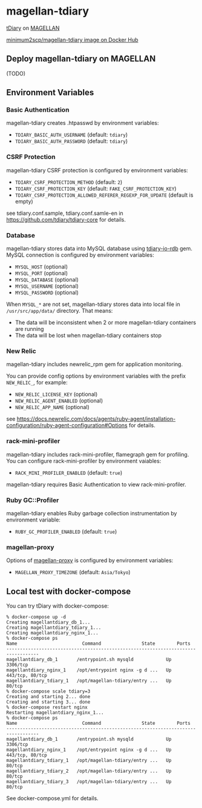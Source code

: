 # magellan-tdiary

[tDiary](http://www.tdiary.org/) on [MAGELLAN](http://www.magellanic-clouds.com/)

[minimum2scp/magellan-tdiary image on Docker Hub](https://hub.docker.com/r/minimum2scp/magellan-tdiary/)

## Deploy magellan-tdiary on MAGELLAN

(TODO)

## Environment Variables

### Basic Authentication

magellan-tdiary creates .htpasswd by environment variables:

 * `TDIARY_BASIC_AUTH_USERNAME` (default: `tdiary`)
 * `TDIARY_BASIC_AUTH_PASSWORD` (default: `tdiary`)

### CSRF Protection

magellan-tdiary CSRF protection is configured by environment variables:

 * `TDIARY_CSRF_PROTECTION_METHOD` (default: `2`)
 * `TDIARY_CSRF_PROTECTION_KEY` (default: `FAKE_CSRF_PROTECTION_KEY`)
 * `TDIARY_CSRF_PROTECTION_ALLOWED_REFERER_REGEXP_FOR_UPDATE` (default is empty)

see tdiary.conf.sample, tdiary.conf.samle-en in https://github.com/tdiary/tdiary-core for details.

### Database

magellan-tdiary stores data into MySQL database using [tdiary-io-rdb](https://github.com/tdiary/tdiary-io-rdb) gem.
MySQL connection is configured by environment variables:

 * `MYSQL_HOST` (optional)
 * `MYSQL_PORT` (optional)
 * `MYSQL_DATABASE` (optional)
 * `MYSQL_USERNAME` (optional)
 * `MYSQL_PASSWORD` (optional)

When `MYSQL_*` are not set, magellan-tdiary stores data into local file in `/usr/src/app/data/` directory.
That means:

 * The data will be inconsistent when 2 or more magellan-tdiary containers are running
 * The data will be lost when magellan-tdiary containers stop

### New Relic

magellan-tdiary includes newrelic_rpm gem for application monitoring.

You can provide config options by environment variables
with the prefix `NEW_RELIC_`, for example:

 * `NEW_RELIC_LICENSE_KEY` (optional)
 * `NEW_RELIC_AGENT_ENABLED` (optional)
 * `NEW_RELIC_APP_NAME` (optional)

see https://docs.newrelic.com/docs/agents/ruby-agent/installation-configuration/ruby-agent-configuration#Options for details.

### rack-mini-profiler

magellan-tdiary includes rack-mini-profiler, flamegraph gem for profiling.
You can configure rack-mini-profiler by environment vaiables:

 * `RACK_MINI_PROFILER_ENABLED` (default: `true`)

magellan-tdiary requires Basic Authentication to view rack-mini-profiler.

### Ruby GC::Profiler

magellan-tdiary enables Ruby garbage collection instrumentation by
environment variable:

 * `RUBY_GC_PROFILER_ENABLED` (default: `true`)

### magellan-proxy

Options of [magellan-proxy](https://github.com/groovenauts/magellan-proxy)
is configured by environment variables:

 * `MAGELLAN_PROXY_TIMEZONE` (default: `Asia/Tokyo`)

## Local test with docker-compose

You can try tDiary with docker-compose:

```
% docker-compose up -d 
Creating magellantdiary_db_1...
Creating magellantdiary_tdiary_1...
Creating magellantdiary_nginx_1...
% docker-compose ps
Name                        Command               State        Ports      
----------------------------------------------------------------------------------
magellantdiary_db_1       /entrypoint.sh mysqld            Up      3306/tcp        
magellantdiary_nginx_1    /opt/entrypoint nginx -g d ...   Up      443/tcp, 80/tcp 
magellantdiary_tdiary_1   /opt/magellan-tdiary/entry ...   Up      80/tcp          
% docker-compose scale tdiary=3
Creating and starting 2... done
Creating and starting 3... done
% docker-compose restart nginx
Restarting magellantdiary_nginx_1...
% docker-compose ps
Name                        Command               State        Ports      
----------------------------------------------------------------------------------
magellantdiary_db_1       /entrypoint.sh mysqld            Up      3306/tcp        
magellantdiary_nginx_1    /opt/entrypoint nginx -g d ...   Up      443/tcp, 80/tcp 
magellantdiary_tdiary_1   /opt/magellan-tdiary/entry ...   Up      80/tcp          
magellantdiary_tdiary_2   /opt/magellan-tdiary/entry ...   Up      80/tcp          
magellantdiary_tdiary_3   /opt/magellan-tdiary/entry ...   Up      80/tcp    
```

See docker-compose.yml for details.


